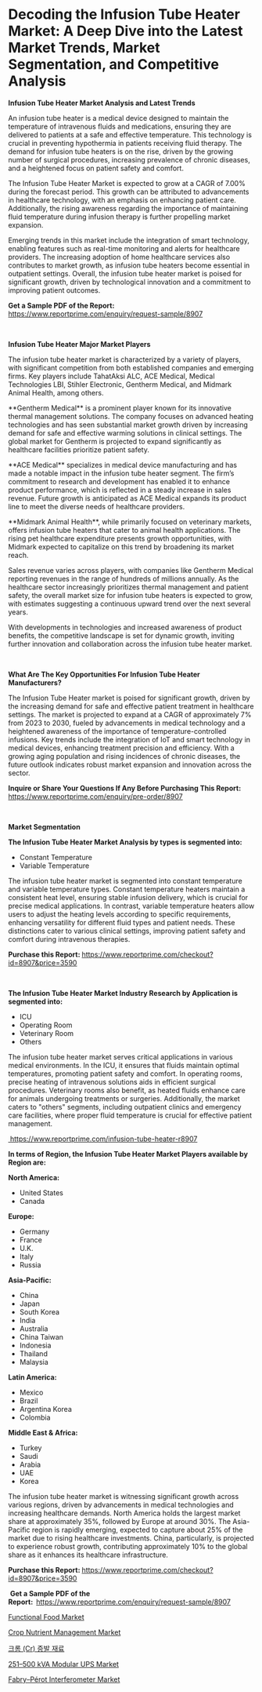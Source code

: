 <p><h1>Decoding the Infusion Tube Heater Market: A Deep Dive into the Latest Market Trends, Market Segmentation, and Competitive Analysis</h1></p><p><strong>Infusion Tube Heater Market Analysis and Latest Trends</strong></p>
<p><p>An infusion tube heater is a medical device designed to maintain the temperature of intravenous fluids and medications, ensuring they are delivered to patients at a safe and effective temperature. This technology is crucial in preventing hypothermia in patients receiving fluid therapy. The demand for infusion tube heaters is on the rise, driven by the growing number of surgical procedures, increasing prevalence of chronic diseases, and a heightened focus on patient safety and comfort.</p><p>The Infusion Tube Heater Market is expected to grow at a CAGR of 7.00% during the forecast period. This growth can be attributed to advancements in healthcare technology, with an emphasis on enhancing patient care. Additionally, the rising awareness regarding the importance of maintaining fluid temperature during infusion therapy is further propelling market expansion.</p><p>Emerging trends in this market include the integration of smart technology, enabling features such as real-time monitoring and alerts for healthcare providers. The increasing adoption of home healthcare services also contributes to market growth, as infusion tube heaters become essential in outpatient settings. Overall, the infusion tube heater market is poised for significant growth, driven by technological innovation and a commitment to improving patient outcomes.</p></p>
<p><strong>Get a Sample PDF of the Report:&nbsp;</strong> <a href="https://www.reportprime.com/enquiry/request-sample/8907">https://www.reportprime.com/enquiry/request-sample/8907</a></p>
<p>&nbsp;</p>
<p><strong>Infusion Tube Heater Major Market Players</strong></p>
<p><p>The infusion tube heater market is characterized by a variety of players, with significant competition from both established companies and emerging firms. Key players include TahatAksi ALC, ACE Medical, Medical Technologies LBI, Stihler Electronic, Gentherm Medical, and Midmark Animal Health, among others.</p><p>**Gentherm Medical** is a prominent player known for its innovative thermal management solutions. The company focuses on advanced heating technologies and has seen substantial market growth driven by increasing demand for safe and effective warming solutions in clinical settings. The global market for Gentherm is projected to expand significantly as healthcare facilities prioritize patient safety.</p><p>**ACE Medical** specializes in medical device manufacturing and has made a notable impact in the infusion tube heater segment. The firm’s commitment to research and development has enabled it to enhance product performance, which is reflected in a steady increase in sales revenue. Future growth is anticipated as ACE Medical expands its product line to meet the diverse needs of healthcare providers.</p><p>**Midmark Animal Health**, while primarily focused on veterinary markets, offers infusion tube heaters that cater to animal health applications. The rising pet healthcare expenditure presents growth opportunities, with Midmark expected to capitalize on this trend by broadening its market reach.</p><p>Sales revenue varies across players, with companies like Gentherm Medical reporting revenues in the range of hundreds of millions annually. As the healthcare sector increasingly prioritizes thermal management and patient safety, the overall market size for infusion tube heaters is expected to grow, with estimates suggesting a continuous upward trend over the next several years.</p><p>With developments in technologies and increased awareness of product benefits, the competitive landscape is set for dynamic growth, inviting further innovation and collaboration across the infusion tube heater market.</p></p>
<p>&nbsp;</p>
<p><strong>What Are The Key Opportunities For Infusion Tube Heater Manufacturers?</strong></p>
<p><p>The Infusion Tube Heater market is poised for significant growth, driven by the increasing demand for safe and effective patient treatment in healthcare settings. The market is projected to expand at a CAGR of approximately 7% from 2023 to 2030, fueled by advancements in medical technology and a heightened awareness of the importance of temperature-controlled infusions. Key trends include the integration of IoT and smart technology in medical devices, enhancing treatment precision and efficiency. With a growing aging population and rising incidences of chronic diseases, the future outlook indicates robust market expansion and innovation across the sector.</p></p>
<p><strong>Inquire or Share Your Questions If Any Before Purchasing This Report:</strong> <a href="https://www.reportprime.com/enquiry/pre-order/8907">https://www.reportprime.com/enquiry/pre-order/8907</a></p>
<p>&nbsp;</p>
<p><strong>Market Segmentation</strong></p>
<p><strong>The Infusion Tube Heater Market Analysis by types is segmented into:</strong></p>
<p><ul><li>Constant Temperature</li><li>Variable Temperature</li></ul></p>
<p><p>The infusion tube heater market is segmented into constant temperature and variable temperature types. Constant temperature heaters maintain a consistent heat level, ensuring stable infusion delivery, which is crucial for precise medical applications. In contrast, variable temperature heaters allow users to adjust the heating levels according to specific requirements, enhancing versatility for different fluid types and patient needs. These distinctions cater to various clinical settings, improving patient safety and comfort during intravenous therapies.</p></p>
<p><strong>Purchase this Report:&nbsp;</strong><a href="https://www.reportprime.com/checkout?id=8907&price=3590">https://www.reportprime.com/checkout?id=8907&price=3590</a></p>
<p>&nbsp;</p>
<p><strong>The Infusion Tube Heater Market Industry Research by Application is segmented into:</strong></p>
<p><ul><li>ICU</li><li>Operating Room</li><li>Veterinary Room</li><li>Others</li></ul></p>
<p><p>The infusion tube heater market serves critical applications in various medical environments. In the ICU, it ensures that fluids maintain optimal temperatures, promoting patient safety and comfort. In operating rooms, precise heating of intravenous solutions aids in efficient surgical procedures. Veterinary rooms also benefit, as heated fluids enhance care for animals undergoing treatments or surgeries. Additionally, the market caters to "others" segments, including outpatient clinics and emergency care facilities, where proper fluid temperature is crucial for effective patient management.</p></p>
<p><a href="https://www.reportprime.com/infusion-tube-heater-r8907">&nbsp;https://www.reportprime.com/infusion-tube-heater-r8907</a></p>
<p><strong>In terms of Region, the Infusion Tube Heater Market Players available by Region are:</strong></p>
<p>
    <p> <strong> North America: </strong>
        <ul>
            <li>United States</li>
            <li>Canada</li>
        </ul>
        </p> 
    <p> <strong> Europe: </strong>
        <ul>
            <li>Germany</li>
            <li>France</li>
            <li>U.K.</li>
            <li>Italy</li>
            <li>Russia</li>
        </ul>
        </p> 
    <p> <strong> Asia-Pacific: </strong>
        <ul>
            <li>China</li>
            <li>Japan</li>
            <li>South Korea</li>
            <li>India</li>
            <li>Australia</li>
            <li>China Taiwan</li>
            <li>Indonesia</li>
            <li>Thailand</li>
            <li>Malaysia</li>
        </ul>
        </p> 
    <p> <strong> Latin America: </strong>
        <ul>
            <li>Mexico</li>
            <li>Brazil</li>
            <li>Argentina Korea</li>
            <li>Colombia</li>
        </ul>
        </p> 
    <p> <strong> Middle East & Africa: </strong>
        <ul>
            <li>Turkey</li>
            <li>Saudi</li>
            <li>Arabia</li>
            <li>UAE</li>
            <li>Korea</li>
        </ul>
    </p>
    </p>
<p><p>The infusion tube heater market is witnessing significant growth across various regions, driven by advancements in medical technologies and increasing healthcare demands. North America holds the largest market share at approximately 35%, followed by Europe at around 30%. The Asia-Pacific region is rapidly emerging, expected to capture about 25% of the market due to rising healthcare investments. China, particularly, is projected to experience robust growth, contributing approximately 10% to the global share as it enhances its healthcare infrastructure.</p></p>
<p><strong>Purchase this Report: </strong><a href="https://www.reportprime.com/checkout?id=8907&price=3590">https://www.reportprime.com/checkout?id=8907&price=3590</a></p>
<p>&nbsp;<strong>Get a Sample PDF of the Report:&nbsp;&nbsp;</strong><a href="https://www.reportprime.com/enquiry/request-sample/8907">https://www.reportprime.com/enquiry/request-sample/8907</a></p>
<p><strong></strong></p>
<p><p><a href="https://medium.com/@ivethfonsecal57/in-the-functional-food-market-the-main-focus-is-on-keeping-costs-low-and-getting-the-most-out-of-7db87cfb2eb2">Functional Food Market</a></p><p><a href="https://www.linkedin.com/pulse/crop-nutrient-management-market-global-insights-sales-trends-clrhe?trackingId=yzlVnQ4zTxOPXGyNW8twkw%3D%3D">Crop Nutrient Management Market</a></p><p><a href="https://medium.com/@duncanbolton68/%EC%84%B8%EA%B3%84-chromium-cr-evaporation-materials-market-%EC%9D%80-2024%EC%97%90%EC%84%9C-2031%EB%A1%9C-%EC%97%B0%ED%8F%89%EA%B7%A0-%EC%A6%9D%EA%B0%80%EC%9C%A8%EC%9D%84-%EB%B3%B4%EC%9D%BC-%EA%B2%83%EC%9C%BC%EB%A1%9C-%EC%98%88%EC%83%81%EB%90%A9%EB%8B%88%EB%8B%A4-770a582eb667">크롬 (Cr) 증발 재료</a></p><p><a href="https://issuu.com/reportprime-2/docs/251500-kva-modular-ups-market-size-_78a68af031e4a4">251–500 kVA Modular UPS Market</a></p><p><a href="https://issuu.com/reportprime-2/docs/fabryperot-interferometer-market-si_2451be82bf9668">Fabry–Pérot Interferometer Market</a></p></p>